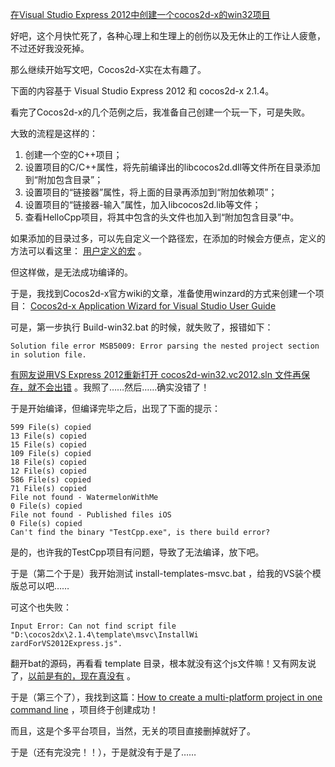 [在Visual Studio Express 2012中创建一个cocos2d-x的win32项目](http://zengrong.net/post/1898.htm)

好吧，这个月快忙死了，各种心理上和生理上的创伤以及无休止的工作让人疲惫，不过还好我没死掉。

那么继续开始写文吧，Cocos2d-X实在太有趣了。

下面的内容基于 Visual Studio Express 2012 和 cocos2d-x 2.1.4。

看完了Cocos2d-x的几个范例之后，我准备自己创建一个玩一下，可是失败。

大致的流程是这样的：

1. 创建一个空的C++项目；
2. 设置项目的C/C++属性，将先前编译出的libcocos2d.dll等文件所在目录添加到“附加包含目录”；
3. 设置项目的“链接器”属性，将上面的目录再添加到“附加依赖项”；
4. 设置项目的“链接器-输入”属性，加入libcocos2d.lib等文件；
5. 查看HelloCpp项目，将其中包含的头文件也加入到“附加包含目录”中。

如果添加的目录过多，可以先自定义一个路径宏，在添加的时候会方便点，定义的方法可以看这里： [用户定义的宏][vs] 。

但这样做，是无法成功编译的。

于是，我找到Cocos2d-x官方wiki的文章，准备使用winzard的方式来创建一个项目： [Cocos2d-x Application Wizard for Visual Studio User Guide][wizard]

可是，第一步执行 Build-win32.bat 的时候，就失败了，报错如下：

	Solution file error MSB5009: Error parsing the nested project section in solution file.

[有网友说用VS Express 2012重新打开 cocos2d-win32.vc2012.sln 文件再保存，就不会出错][reopen] 。我照了……然后……确实没错了！

于是开始编译，但编译完毕之后，出现了下面的提示：

	599 File(s) copied
	13 File(s) copied
	15 File(s) copied
	109 File(s) copied
	18 File(s) copied
	12 File(s) copied
	586 File(s) copied
	71 File(s) copied
	File not found - WatermelonWithMe
	0 File(s) copied
	File not found - Published files iOS
	0 File(s) copied
	Can't find the binary "TestCpp.exe", is there build error?

是的，也许我的TestCpp项目有问题，导致了无法编译，放下吧。

于是（第二个于是）我开始测试 install-templates-msvc.bat ，给我的VS装个模版总可以吧……

可这个也失败：

	Input Error: Can not find script file "D:\cocos2dx\2.1.4\template\msvc\InstallWi
	zardForVS2012Express.js".

翻开bat的源码，再看看 template 目录，根本就没有这个js文件嘛！又有网友说了，[以前是有的，现在真没有][js] 。

于是（第三个了），我找到这篇：[How to create a multi-platform project in one command line][python] ，项目终于创建成功！

而且，这是个多平台项目，当然，无关的项目直接删掉就好了。

于是（还有完没完！！），于是就没有于是了……

[vs]: http://msdn.microsoft.com/zh-cn/library/vstudio/f2t8ztwy%28v=vs.110%29.aspx
[wizard]: http://www.cocos2d-x.org/projects/cocos2d-x/wiki/Cocos2d-x_Application_Wizard_for_Visual_Studio_User_Guide
[reopen]: http://stackoverflow.com/questions/17563542/getting-error-on-running-build-win32-in-cocos-2dx
[js]: http://www.cocos2d-x.org/boards/6/topics/16290
[python]: http://www.cocos2d-x.org/projects/cocos2d-x/wiki/How_to_create_a_multi-platform_project_in_one_command_line
